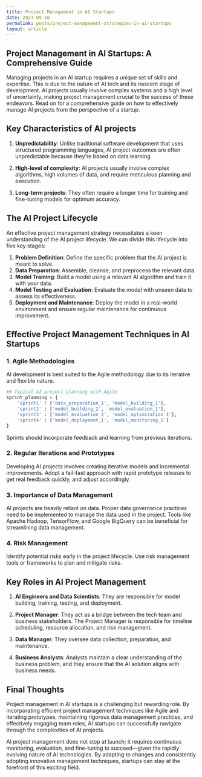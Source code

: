 ```yaml
---
title: Project Management in AI Startups
date: 2023-09-10
permalink: posts/project-management-strategies-in-ai-startups
layout: article
---
```


## Project Management in AI Startups: A Comprehensive Guide

Managing projects in an AI startup requires a unique set of skills and expertise. This is due to the nature of AI tech and its nascent stage of development. AI projects usually involve complex systems and a high level of uncertainty, making project management crucial to the success of these endeavors. Read on for a comprehensive guide on how to effectively manage AI projects from the perspective of a startup.

## Key Characteristics of AI projects

1. **Unpredictability**: Unlike traditional software development that uses structured programming languages, AI project outcomes are often unpredictable because they're based on data learning.

2. **High-level of complexity**: AI projects usually involve complex algorithms, high volumes of data, and require meticulous planning and execution.

3. **Long-term projects**: They often require a longer time for training and fine-tuning models for optimum accuracy.

## The AI Project Lifecycle

An effective project management strategy necessitates a keen understanding of the AI project lifecycle. We can divide this lifecycle into five key stages:

1. **Problem Definition**: Define the specific problem that the AI project is meant to solve.
2. **Data Preparation**: Assemble, cleanse, and preprocess the relevant data.
3. **Model Training**: Build a model using a relevant AI algorithm and train it with your data.
4. **Model Testing and Evaluation**: Evaluate the model with unseen data to assess its effectiveness.
5. **Deployment and Maintenance**: Deploy the model in a real-world environment and ensure regular maintenance for continuous improvement.

## Effective Project Management Techniques in AI Startups

### 1. Agile Methodologies

AI development is best suited to the Agile methodology due to its iterative and flexible nature.

```python
## Typical AI project planning with Agile
sprint_planning = {
    'sprint1' : ['data_preparation_1', 'model_building_1'],
    'sprint2' : ['model_building_2', 'model_evaluation_1'],
    'sprint3' : ['model_evaluation_2', 'model_optimization_1'],
    'sprint4' : ['model_deployment_1', 'model_monitoring_1']
}
```

Sprints should incorporate feedback and learning from previous iterations.

### 2. Regular Iterations and Prototypes

Developing AI projects involves creating iterative models and incremental improvements. Adopt a fail-fast approach with rapid prototype releases to get real feedback quickly, and adjust accordingly.

### 3. Importance of Data Management

AI projects are heavily reliant on data. Proper data governance practices need to be implemented to manage the data used in the project. Tools like Apache Hadoop, TensorFlow, and Google BigQuery can be beneficial for streamlining data management.

### 4. Risk Management

Identify potential risks early in the project lifecycle. Use risk management tools or frameworks to plan and mitigate risks.

## Key Roles in AI Project Management

1. **AI Engineers and Data Scientists**: They are responsible for model building, training, testing, and deployment.

2. **Project Manager**: They act as a bridge between the tech team and business stakeholders. The Project Manager is responsible for timeline scheduling, resource allocation, and risk management.

3. **Data Manager**: They oversee data collection, preparation, and maintenance.

4. **Business Analysts**: Analysts maintain a clear understanding of the business problem, and they ensure that the AI solution aligns with business needs.

## Final Thoughts

Project management in AI startups is a challenging but rewarding role. By incorporating efficient project management techniques like Agile and iterating prototypes, maintaining rigorous data management practices, and effectively engaging team roles, AI startups can successfully navigate through the complexities of AI projects.

AI project management does not stop at launch; it requires continuous monitoring, evaluation, and fine-tuning to succeed—given the rapidly evolving nature of AI technologies. By adapting to changes and consistently adopting innovative management techniques, startups can stay at the forefront of this exciting field.

